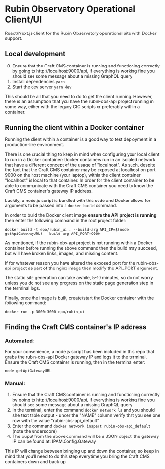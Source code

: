 # Rubin Observatory Operational Client/UI

React/Next.js client for the Rubin Observatory operational site with Docker support.

## Local development

0. Ensure that the Craft CMS container is running and functioning correctly by going to http://localhost:9000/api, if everything is working fine you should see some message about a missing GraphQL query
1. Install dependencies ```yarn``` 
2. Start the dev server ```yarn dev```

This should be all that you need to do to get the client running. However, there is an assumption that you have the rubin-obs-api project running in some way, either with the legacy CIC scripts or preferably within a container. 

## Running the client within a Docker container

Running the client within a container is a good way to test deployment in a production-like environment.

There is one crucial thing to keep in mind when configuring your local client to run in a Docker container: Docker containers run in an isolated network that have a different concept of the usage of "localhost". As such, despite the fact that the Craft CMS container may be exposed at localhost on port 9000 on the host machine (your laptop), within the client container "localhost" is local to that container. In order for the client container to be able to communicate with the Craft CMS container you need to know the Craft CMS container's gateway IP address.

Luckily, a node.js script is bundled with this code and Docker allows for arguments to be passed into a `docker build` command.

In order to build the Docker client image **ensure the API project is running** then enter the following command in the root project folder:

```
docker build -t epo/rubin_ui . --build-arg API_IP=$(node getApiGatewayURL) --build-arg API_PORT=9000
```

As mentioned, if the rubin-obs-api project is not running within a Docker container before running the above command then the build may succeed, but will have broken links, images, and missing content.

If for whatever reason you have altered the exposed port for the rubin-obs-api project as part of the nginx image then modify the API_PORT argument.

The static site generation can take awhile, 5-10 minutes, so do not worry unless you do not see any progress on the static page generation step in the terminal logs.

Finally, once the image is built, create/start the Docker container with the following command:

```
docker run -p 3000:3000 epo/rubin_ui
```

## Finding the Craft CMS container's IP address

### Automated:

For your convenience, a node.js script has been included in this repo that grabs the rubin-obs-api Docker gateway IP and logs it to the terminal. Ensure the Craft CMS container is running, then in the terminal enter:

```
node getApiGatewayURL
```


### Manual:

1. Ensure that the Craft CMS container is running and functioning correctly by going to http://localhost:9000/api, if everything is working fine you should see some message about a missing GraphQL query
2. In the terminal, enter the command ```docker network ls``` and you should she text table output - under the "NAME" column verify that you see one row with the value "rubin-obs-api_default"
3. Enter the command ```docker network inspect rubin-obs-api_default``` (note the underscore)
4. The ouput from the above command will be a JSON object, the gateway IP can be found at: IPAM.Config.Gateway

This IP will change between bringing up and down the container, so keep in mind that you'll need to do this step everytime you bring the Craft CMS containers down and back up.

